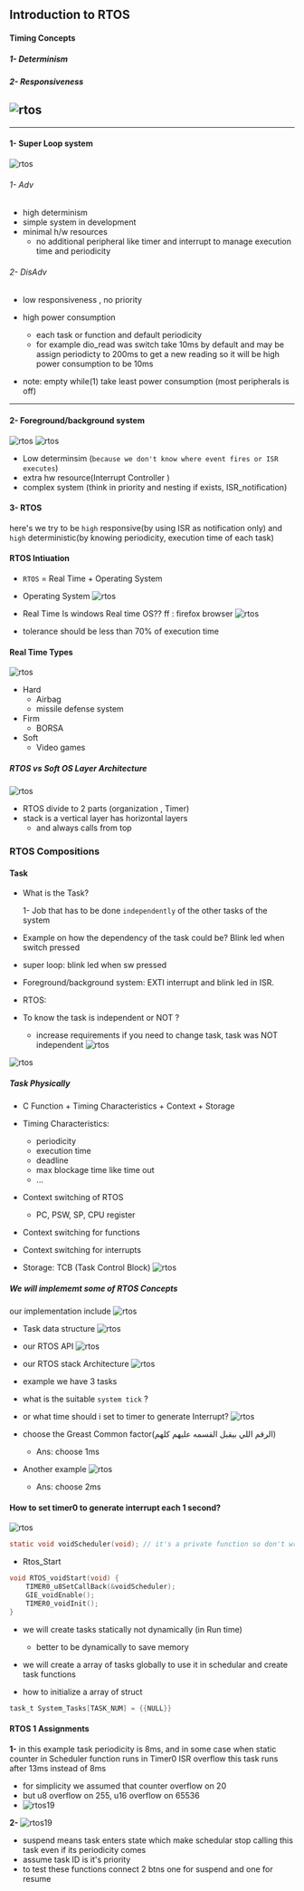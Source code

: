 ## Introduction to RTOS

#### Timing Concepts

##### 1- Determinism

##### 2- Responsiveness

## ![rtos](imgs/rtos1.JPG)

---

#### 1- Super Loop system

![rtos](imgs/rtos2.JPG)

###### 1- Adv

- high determinism
- simple system in development
- minimal h/w resources
  - no additional peripheral like timer and interrupt to manage execution time and periodicity

###### 2- DisAdv

- low responsiveness , no priority
- high power consumption

  - each task or function and default periodicity
  - for example dio_read was switch take 10ms by default and may be assign periodicty to 200ms to get a new reading so it will be high power consumption to be 10ms

- note: empty while(1) take least power consumption (most peripherals is off)

---

#### 2- Foreground/background system

![rtos](imgs/rtos3.JPG)
![rtos](imgs/rtos4.JPG)

- Low determinsim (`because we don't know where event fires or ISR executes`)
- extra hw resource(Interrupt Controller )
- complex system (think in priority and nesting if exists, ISR_notification)

#### 3- RTOS

here's we try to be `high` responsive(by using ISR as notification only) and `high` deterministic(by knowing periodicity, execution time of each task)

#### RTOS Intiuation

- `RTOS` = Real Time + Operating System
- Operating System
  ![rtos](imgs/rtos5.JPG)

- Real Time
  Is windows Real time OS??
  ff : firefox browser
  ![rtos](imgs/rtos6.JPG)

- tolerance should be less than 70% of execution time

#### Real Time Types

![rtos](imgs/rtos7.JPG)

- Hard
  - Airbag
  - missile defense system
- Firm
  - BORSA
- Soft
  - Video games

##### RTOS vs Soft OS Layer Architecture

![rtos](imgs/rtos8.JPG)

- RTOS divide to 2 parts (organization , Timer)
- stack is a vertical layer has horizontal layers
  - and always calls from top

### RTOS Compositions

#### Task

- What is the Task?

  1- Job that has to be done `independently` of the other tasks of the system

- Example on how the dependency of the task could be?
  Blink led when switch pressed
- super loop: blink led when sw pressed
- Foreground/background system: EXTI interrupt and blink led in ISR.
- RTOS:

- To know the task is independent or NOT ?

  - increase requirements if you need to change task, task was NOT independent
    ![rtos](imgs/rtos9.JPG)

![rtos](imgs/rtos10.JPG)

##### Task Physically

- C Function + Timing Characteristics + Context + Storage
- Timing Characteristics:
  - periodicity
  - execution time
  - deadline
  - max blockage time like time out
  - ...
- Context switching of RTOS
  - PC, PSW, SP, CPU register
- Context switching for functions
- Context switching for interrupts

- Storage: TCB (Task Control Block)
  ![rtos](imgs/rtos11.JPG)

##### We will implememt some of RTOS Concepts

our implementation include
![rtos](imgs/rtos12.JPG)

- Task data structure
  ![rtos](imgs/rtos13.JPG)

- our RTOS API
  ![rtos](imgs/rtos14.JPG)

- our RTOS stack Architecture
  ![rtos](imgs/rtos16.JPG)

- example we have 3 tasks
- what is the suitable `system tick` ?
- or what time should i set to timer to generate Interrupt?
  ![rtos](imgs/rtos15.JPG)
- choose the Greast Common factor(الرقم اللي بيقبل القسمه عليهم كلهم)
  - Ans: choose 1ms
- Another example
  ![rtos](imgs/rtos17.JPG)
  - Ans: choose 2ms

#### How to set timer0 to generate interrupt each 1 second?

![rtos](imgs/rtos18.JPG)

```c
static void voidScheduler(void); // it's a private function so don't write Component Name
```

- Rtos_Start

```c
void RTOS_voidStart(void) {
	TIMER0_u8SetCallBack(&voidScheduler);
	GIE_voidEnable();
	TIMER0_voidInit();
}
```

- we will create tasks statically not dynamically (in Run time)

  - better to be dynamically to save memory

- we will create a array of tasks globally to use it in schedular and create task functions

- how to initialize a array of struct

```c
task_t System_Tasks[TASK_NUM] = {{NULL}}
```

#### RTOS 1 Assignments

**1-** in this example task periodicity is 8ms, and in some case when static counter in Scheduler function runs in Timer0 ISR overflow this task runs after 13ms instead of 8ms

- for simplicity we assumed that counter overflow on 20
- but u8 overflow on 255, u16 overflow on 65536
- ![rtos19](imgs/rtos19.JPG)

**2-**
![rtos19](imgs/rtos20.JPG)

- suspend means task enters state which make schedular stop calling this task even if its periodicity comes
- assume task ID is it's priority
- to test these functions connect 2 btns one for suspend and one for resume
